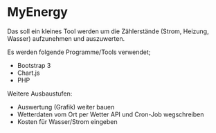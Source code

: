 MyEnergy
===
Das soll ein kleines Tool werden um die Zählerstände (Strom, Heizung, Wasser) aufzunehmen und auszuwerten.

Es werden folgende Programme/Tools verwendet;

* Bootstrap 3
* Chart.js
* PHP

Weitere Ausbaustufen:

- Auswertung (Grafik) weiter bauen
- Wetterdaten vom Ort per Wetter API und Cron-Job wegschreiben
- Kosten für Wasser/Strom eingeben